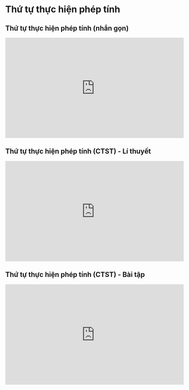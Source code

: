 # Thứ tự thực hiện phép tính
## Thứ tự thực hiện phép tính (nhắn gọn)
<iframe width="560" height="315" src="https://www.youtube.com/embed/6uYdXkS6Bwk?si=r0zSNVT3YrMUaNoi" title="YouTube video player" frameborder="0" allow="accelerometer; autoplay; clipboard-write; encrypted-media; gyroscope; picture-in-picture; web-share" referrerpolicy="strict-origin-when-cross-origin" allowfullscreen></iframe>

## Thứ tự thực hiện phép tính (CTST) - Lí thuyết
<iframe width="560" height="315" src="https://www.youtube.com/embed/JTKgyOWUhys?si=lKqJCdZGHnmKY9iv" title="YouTube video player" frameborder="0" allow="accelerometer; autoplay; clipboard-write; encrypted-media; gyroscope; picture-in-picture; web-share" referrerpolicy="strict-origin-when-cross-origin" allowfullscreen></iframe>

## Thứ tự thực hiện phép tính (CTST) - Bài tập
<iframe width="560" height="315" src="https://www.youtube.com/embed/hDaOvwiVYnA?si=hHAhotrUhxNDPLcV" title="YouTube video player" frameborder="0" allow="accelerometer; autoplay; clipboard-write; encrypted-media; gyroscope; picture-in-picture; web-share" referrerpolicy="strict-origin-when-cross-origin" allowfullscreen></iframe>
